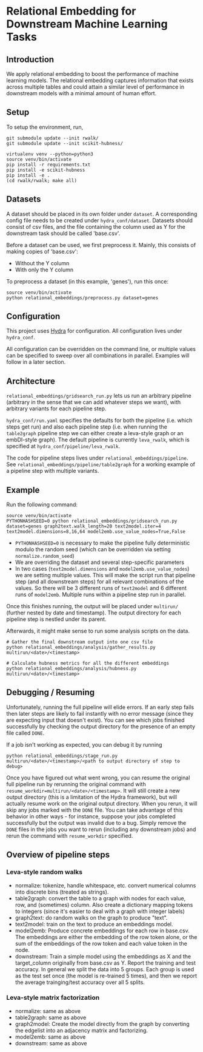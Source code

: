 
# Relational Embedding for Downstream Machine Learning Tasks

  
## Introduction

We apply relational embedding to boost the performance of machine learning models. The relational embedding captures information that exists across multiple tables and could attain a similar level of performance in downstream models with a minimal amount of human effort.

 
## Setup 
To setup the environment, run, 
```
git submodule update --init rwalk/
git submodule update --init scikit-hubness/

virtualenv venv --python=python3
source venv/bin/activate
pip install -r requirements.txt
pip install -e scikit-hubness
pip install -e .
(cd rwalk/rwalk; make all)
```

## Datasets

A dataset should be placed in its own folder under `dataset`. A corresponding config file needs to be created under `hydra_conf/dataset`. Datasets should consist of csv files, and the file containing the column used as Y for the downstream task should be called 'base.csv'.

Before a dataset can be used, we first preprocess it. Mainly, this consists of making copies of 'base.csv':
- Without the Y column
- With only the Y column

To preprocess a dataset (in this example, 'genes'), run this once:
```
source venv/bin/activate
python relational_embeddings/preprocess.py dataset=genes
```

## Configuration

This project uses [Hydra](https://github.com/facebookresearch/hydra) for configuration. All configuration lives under `hydra_conf`.

All configuration can be overridden on the command line, or multiple values can be specified to sweep over all combinations in parallel. Examples will follow in a later section.

## Architecture

`relational_embeddings/gridsearch_run.py` lets us run an arbitrary pipeline (arbitrary in the sense that we can add whatever steps we want), with arbitrary variants for each pipeline step.

`hydra_conf/run.yaml` specifies the defaults for both the pipeline (i.e. which steps get run) and also each pipeline step (i.e. when running the `table2graph` pipeline step we can either create a leva-style graph or an embDI-style graph). The default pipeline is currently `leva_rwalk`, which is specified at `hydra_conf/pipeline/leva_rwalk`.

The code for pipeline steps lives under `relational_embeddings/pipeline`. See `relational_embeddings/pipeline/table2graph` for a working example of a pipeline step with multiple variants.

## Example

Run the following command:
```
source venv/bin/activate
PYTHONHASHSEED=0 python relational_embeddings/gridsearch_run.py dataset=genes graph2text.walk_length=20 text2model.iter=4 text2model.dimensions=8,16,64 model2emb.use_value_nodes=True,False
```
- `PYTHONHASHSEED=0` is necessary to make the pipeline fully deterministic modulo the random seed (which can be overridden via setting `normalize.random_seed`)
- We are overriding the dataset and several step-specific parameters
- In two cases (`text2model.dimensions` and `model2emb.use_value_nodes`) we are setting multiple values. This will make the script run that pipeline step (and all downstream steps) for all relevant combinations of the values. So there will be 3 different runs of `text2model` and 6 different runs of `model2emb`. Multiple runs within a pipeline step run in parallel.

Once this finishes running, the output will be placed under `multirun/` (further nested by date and timestamp). The output directory for each pipeline step is nestled under its parent.

Afterwards, it might make sense to run some analysis scripts on the data.

```
# Gather the final downstream output into one csv file
python relational_embeddings/analysis/gather_results.py multirun/<date>/<timestamp>

# Calculate hubness metrics for all the different embeddings
python relational_embeddings/analysis/hubness.py multirun/<date>/<timestamp>
```

## Debugging / Resuming

Unfortunately, running the full pipeline will elide errors. If an early step fails then later steps are likely to fail instantly with no error message (since they are expecting input that doesn't exist). You can see which jobs finished successfully by checking the output directory for the presence of an empty file called `DONE`.

If a job isn't working as expected, you can debug it by running
```
python relational_embeddings/stage_run.py multirun/<date>/<timestamp>/<path to output directory of step to debug>
```
Once you have figured out what went wrong, you can resume the original full pipeline run by rerunning the original command with `resume_workdir=multirun/<date>/<timestamp>`. It will still create a new output directory (this is a limitation of the Hydra framework), but will actually resume work on the original output directory. When you rerun, it will skip any jobs marked with the `DONE` file. You can take advantage of this behavior in other ways - for instance, suppose your jobs completed successfully but the output was invalid due to a bug. Simply remove the `DONE` files in the jobs you want to rerun (including any downstream jobs) and rerun the command with `resume_workdir` specified.

## Overview of pipeline steps

### Leva-style random walks

- normalize: tokenize, handle whitespace, etc. convert numerical columns into discrete bins (treated as strings).
- table2graph: convert the table to a graph with nodes for each value, row, and (sometimes) column. Also create a dictionary mapping tokens to integers (since it's easier to deal with a graph with integer labels)
- graph2text: do random walks on the graph to produce "text".
- text2model: train on the text to produce an embeddings model.
- model2emb: Produce concrete embeddings for each row in base.csv. The embeddings are either the embedding of the row token alone, or the sum of the embeddings of the row token and each value token in the node.
- downstream: Train a simple model using the embeddings as X and the target_column originally from base.csv as Y. Report the training and test accuracy. In general we split the data into 5 groups. Each group is used as the test set once (the model is re-trained 5 times), and then we report the average trainging/test accuracy over all 5 splits.

### Leva-style matrix factorization

- normalize: same as above
- table2graph: same as above
- graph2model: Create the model directly from the graph by converting the edgelist into an adjacency matrix and factorizing.
- model2emb: same as above
- downstream: same as above
